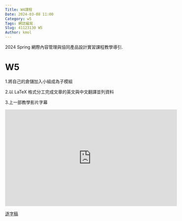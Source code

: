 ```yaml
---
Title: W4課程 
Date: 2024-03-08 11:00
Category: w5
Tags: 網誌編寫
Slug: 41123130 W5
Author: kmol
---
```


2024 Spring 網際內容管理與協同產品設計實習課程教學導引.

<!-- PELICAN_END_SUMMARY -->

# W5
1.將自己的倉儲加入小組成為子模組

2.以 LaTeX 格式分工完成文章的英文與中文翻譯並列資料

3.上一部教學影片字幕
<iframe width="560" height="315" src="https://www.youtube.com/embed/WpBjO-Pjr5w?si=8z-aQCzjtIiF1gy3" title="YouTube video player" frameborder="0" allow="accelerometer; autoplay; clipboard-write; encrypted-media; gyroscope; picture-in-picture; web-share" referrerpolicy="strict-origin-when-cross-origin" allowfullscreen></iframe>

<a href="[http://229.cycu.org/latex_images_github.7z](https://1drv.ms/t/c/0c784ce0af12d934/EQ7fGtx45HxBiJpdMZMJnkABtKQ5YcusSXGq3WgBcceKJg?e=K5pVot)">逐字稿</a>